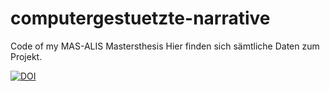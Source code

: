 # computergestuetzte-narrative
Code of my MAS-ALIS Mastersthesis
Hier finden sich sämtliche Daten zum Projekt.


[![DOI](https://zenodo.org/badge/830669690.svg)](https://doi.org/10.5281/zenodo.15002532)



